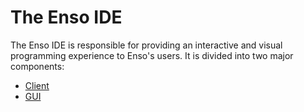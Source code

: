 # The Enso IDE
The Enso IDE is responsible for providing an interactive and visual programming
experience to Enso's users. It is divided into two major components:

- [Client](client/)
- [GUI](gui/)
